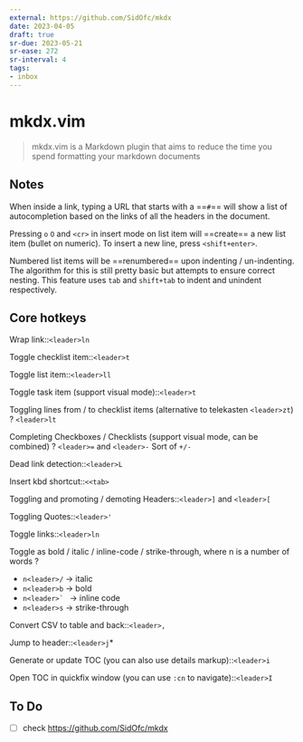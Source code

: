 ```yaml
---
external: https://github.com/SidOfc/mkdx
date: 2023-04-05
draft: true
sr-due: 2023-05-21
sr-ease: 272
sr-interval: 4
tags:
- inbox
---
```


# mkdx.vim

> mkdx.vim is a Markdown plugin that aims to reduce the time you spend
> formatting your markdown documents

## Notes

When inside a link, typing a URL that starts with a ==`#`== will show a list of
autocompletion based on the links of all the headers in the document.

Pressing `o` `O` and `<cr>` in insert mode on list item will ==create== a new
list item (bullet on numeric). To insert a new line, press `<shift+enter>`.

Numbered list items will be ==renumbered== upon indenting / un-indenting. The
algorithm for this is still pretty basic but attempts to ensure correct nesting.
This feature uses `tab` and `shift+tab` to indent and unindent respectively.

## Core hotkeys

Wrap link::`<leader>ln`

Toggle checklist item::`<leader>t`

Toggle list item::`<leader>ll`

Toggle task item (support visual mode)::`<leader>t`

Toggling lines from / to checklist items (alternative to telekasten
`<leader>zt`)
?
`<leader>lt`

Completing Checkboxes / Checklists (support visual mode, can be combined)
?
`<leader>=` and `<leader>-` Sort of `+/-`

Dead link detection::`<leader>L`

Insert kbd shortcut::`<<tab>`

Toggling and promoting / demoting Headers::`<leader>]` and `<leader>[`

Toggling Quotes::`<leader>'`

Toggle links::`<leader>ln`

Toggle as bold / italic / inline-code / strike-through, where n is a number of
words
?
- `n<leader>/` → italic
- `n<leader>b` → bold
- ``n<leader>` `` → inline code
- `n<leader>s` → strike-through

Convert CSV to table and back::`<leader>,`

Jump to header::`<leader>j`*

Generate or update TOC (you can also use details markup)::`<leader>i`

Open TOC in quickfix window (you can use `:cn` to navigate)::`<leader>I`

## To Do

- [ ] check https://github.com/SidOfc/mkdx
